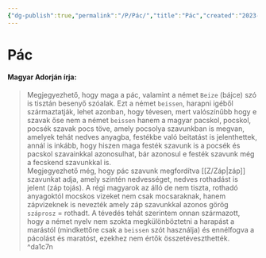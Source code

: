 ```yaml
---
{"dg-publish":true,"permalink":"/P/Pác/","title":"Pác","created":"2023-11-21T02:16","updated":"2024-04-05T19:36"}
---
```



# Pác

#### Magyar Adorján írja:  

> Megjegyezhető, hogy maga a pác, valamint a német `Beize` (bájce) szó is tisztán besenyő szóalak. Ezt a német `beissen`, harapni igéből származtatják, lehet azonban, hogy tévesen, mert valószínűbb hogy e szavak őse nem a német `beissen` hanem a magyar pacskol, pocskol, pocsék szavak pocs töve, amely pocsolya szavunkban is megvan, amelyek tehát nedves anyagba, festékbe való beitatást is jelenthettek, annál is inkább, hogy hiszen maga festék szavunk is a pocsék és pacskol szavainkkal azonosulhat, bár azonosul e festék szavunk még a fecskend szavunkkal is.  
> Megjegyezhető még, hogy pác szavunk megfordítva [[Z/Záp\|záp]] szavunkat adja, amely szintén nedvességet, nedves rothadást is jelent (záp tojás). A régi magyarok az álló de nem tiszta, rothadó anyagoktól mocskos vizeket nem csak mocsaraknak, hanem zápvizeknek is nevezték amely záp szavunkkal azonos görög `száprosz` = rothadt. A tévedés tehát szerintem onnan származott, hogy a német nyelv nem szokta megkülönböztetni a harapást a marástól (mindkettőre csak a `beissen` szót használja) és ennélfogva a pácolást és maratóst, ezekhez nem értők összetéveszthették.  
^da1c7n